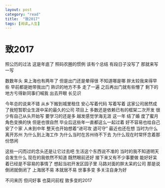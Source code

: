 ```yaml
---
layout: post
category: "read"
title:  "致2017"
tags: [阅读,人生]
---
```


# 致2017

照公历的过法 这是年底了
照码农圈的惯例 该有个总结
有段日子没写了 那就来写一写

数数年头 来上海也有两年了 但是出门还是晕得很 不知道哪是哪
胖太较我来得早些 早前都是她带我出门 熟识的地方不多 走了一遍 之后再出门就有些懵了 剩下的地方亏得新同事们喊我 出去开眼 长见识

今年总的说来不错 从乡下搬到城里租住 安心写着代码 写着写着 这家公司居然成了我短暂职业生涯中呆的最久的公司
项目上 多数还是依赖已有的框架二次开发 很少有自己从头开始写 要学习的还是多 越发感觉学海无涯
这一年 结了婚 度了蜜月 角色变换的快 但是也很自然 毕业后这些年一直都这么一起过着
好不容易也给自己安了个家 人未到中年 整天也开始想着“进可攻 退可守”
最近也还在想 当时为什么离开苏州 为什么到上海工作 为什么当时在苏州待不下去 为什么现在时常怀念着那份悠闲

这些一闪而过的念头还是让它过去吧 生活这个东西说不准的 当时的我不知道明天会发生什么 现在的我依然不知道 既然眼前还好 接下来又有不少事要做
能好好呆着已经是不容易的事情了 想起当初开发区园子里 马路对面的胖太呆的公司 那是说倒闭就倒闭了 上海居不易 本就居不易 世事多变 多关注自身为好

不问来历 但问好事 也莫问前程 致多变的2017




